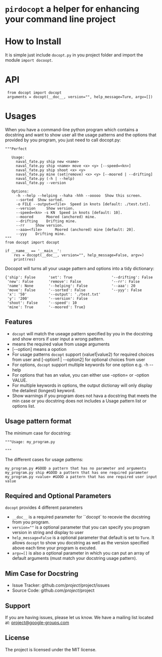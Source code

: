 ``pirdocopt`` a helper for enhancing your command line project 
==================================================================

How to Install
========================
It is simple just include ``docopt.py`` in you project folder and import the module ``import docoopt``.

API
============
     from docopt import docopt
     arguments = docopt(__doc__, version="", help_message=Ture, argv=[])

Usages
========
When you have a command-line python program which contains a docstring and want to show user all the usage patterns
and the options that provided by you program, you just need to call docopt.py:

    """Perfect
    
       Usage:
         naval_fate.py ship new <name>
         naval_fate.py ship <name> move <x> <y> [--speed=<kn>]
         naval_fate.py ship shoot <x> <y>
         naval_fate.py mine (set|remove) <x> <y> [--moored | --drifting]
         naval_fate.py (-h | --help)
         naval_fate.py --version

       Options:
         -h --help --helping --haha -hhh --ooooo  Show this screen.
         --sorted  Show sorted.
         -o FILE --output=<file>  Speed in knots [default: ./test.txt].
         --version     Show version.
         --speed=<kn> -s KN  Speed in knots [default: 10].
         --moored      Moored (anchored) mine.
         --drifting    Drifting mine.
         --rr     Show version.
         --aaa=<file>      Moored (anchored) mine [default: 20].
         --yyy    Drifting mine.
    """
    from docopt import docopt

    if __name__ == '__main__':
        res = docopt(__doc__, version="", help_message=False, argv=)
        print(res)

Docopot will turns all your usage pattern and options into a tidy dictionary:

    {'ship': False      'set': True                  '--drifting': False
     'new': False       'remove': False              '--rr': False
     'name': None       '--helping': False           '--aaa': 20
     'move': False      '--sorted': False            '--yyy': False
     'x': '50'          '--output': './test.txt'
     'y': '200'         '--version': False
     'shoot': False     '--speed': 10
     'mine': True       '--moored': True}


Features
--------

- ``docopt`` will match the useage pattern specified by you in the docstring and show errors if user input a wrong pattern.
- <value> means the required value from usage arguments
- [--option] means a opotion 
- For usage patterns ``docopt`` support (value1|value2) for required choices from user 
  and [-option1 | --option2] for optional choices from user
- For options, ``docopt`` support multiple keywords for one option e.g. -h --help
- For options that has an value, you can either use -option=<value> or -option VALUE.
- For multiple keywords in options, the output dictionay will only display the detailest (longest) keyword. 
- Show warnings if you program does not hava a docstring that meets the min case or you docstring does not includes a Usage pattern list or options list.

Usage pattern format
-----------------------

The minimum case for docstring:

    """Usage: my_program.py

    """

The different cases for usage patterns:
    
    my_program.py #GOOD a pattern that has no parameter and arguments
    my_program.py ship #GOOD a pattern that has one required parameter
    my_program.py <value> #GOOD a pattern that has one required user input value
    
    



Required and Optional Parameters
------------
``docopt`` provides 4 different parameters
- ``__doc__`` is a required parameter for ``docopt` to recevie the docstring from you program.
- ``version=""`` is a optional parameter that you can specify you program version in string and display to user
- ``help_message=False`` is a optional parameter that default is set to ``Ture``. 
    It allows ``docopt`` to show you docstring as well as the version specified above each time your program is excuted.
- ``argv=[]`` is also a optional parameter in which you can put an array of default arguments (must match your docstring usage pattern).



Mim Case for Docstring
----------

- Issue Tracker: github.com/$project/$project/issues
- Source Code: github.com/$project/$project

Support
-------

If you are having issues, please let us know.
We have a mailing list located at: project@google-groups.com

License
-------

The project is licensed under the MIT license.

